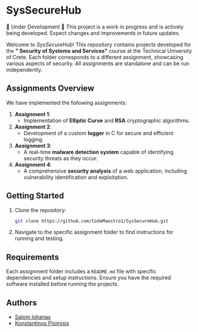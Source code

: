 # SysSecureHub

🚧 Under Development 🚧
This project is a work in progress and is actively being developed. Expect changes and improvements in future updates.

Welcome to *SysSecureHub*! This repository contains projects developed for the **" Security of Systems and Services"** course at the Technical University of Crete. Each folder corresponds to a different assignment, showcasing various aspects of security. All assignments are standalone and can be run independently.

## Assignments Overview

We have implemented the following assignments:

1. **Assignment 1**:
   - Implementation of **Elliptic Curve** and **RSA** cryptographic algorithms.  
2. **Assignment 2**:
   - Development of a custom **logger** in C for secure and efficient logging.  
3. **Assignment 3**:
   - A real-time **malware detection system** capable of identifying security threats as they occur.  
4. **Assignment 4**:
   - A comprehensive **security analysis** of a web application, including vulnerability identification and exploitation.

## Getting Started

1. Clone the repository:

   ```bash
   git clone https://github.com/CodeMaestro1/SysSecureHub.git
   ```

2. Navigate to the specific assignment folder to find instructions for running and testing.

## Requirements

Each assignment folder includes a `README.md` file with specific dependencies and setup instructions. Ensure you have the required software installed before running the projects.

## Authors

- [Salom Iohanas](https://github.com/Akis90)  
- [Konstantinos Pisimisis](https://github.com/CodeMaestro1)